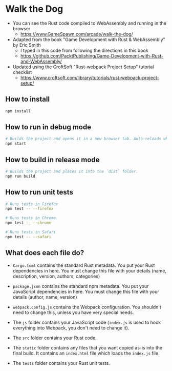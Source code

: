 # Walk the Dog

* You can see the Rust code compiled to WebAssembly and running in the browser
  * https://www.GameSpawn.com/arcade/walk-the-dog/
* Adapted from the book "Game Development with Rust & WebAssembly" by Eric Smith
  * I typed in this code from following the directions in this book
  * https://github.com/PacktPublishing/Game-Development-with-Rust-and-WebAssembly/
* Updated using the CroftSoft "Rust-webpack Project Setup" tutorial checklist
  * https://www.croftsoft.com/library/tutorials/rust-webpack-project-setup/

## How to install

```sh
npm install
```

## How to run in debug mode

```sh
# Builds the project and opens it in a new browser tab. Auto-reloads when the project changes.
npm start
```

## How to build in release mode

```sh
# Builds the project and places it into the `dist` folder.
npm run build
```

## How to run unit tests

```sh
# Runs tests in Firefox
npm test -- --firefox

# Runs tests in Chrome
npm test -- --chrome

# Runs tests in Safari
npm test -- --safari
```

## What does each file do?

* `Cargo.toml` contains the standard Rust metadata. You put your Rust dependencies in here. You must change this file with your details (name, description, version, authors, categories)

* `package.json` contains the standard npm metadata. You put your JavaScript dependencies in here. You must change this file with your details (author, name, version)

* `webpack.config.js` contains the Webpack configuration. You shouldn't need to change this, unless you have very special needs.

* The `js` folder contains your JavaScript code (`index.js` is used to hook everything into Webpack, you don't need to change it).

* The `src` folder contains your Rust code.

* The `static` folder contains any files that you want copied as-is into the final build. It contains an `index.html` file which loads the `index.js` file.

* The `tests` folder contains your Rust unit tests.
